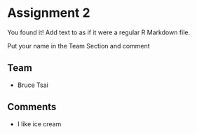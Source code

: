 # Assignment 2

You found it!  Add text to as if it were a regular R Markdown file.

Put your name in the Team Section and comment

## Team

- Bruce Tsai

## Comments

- I like ice cream
